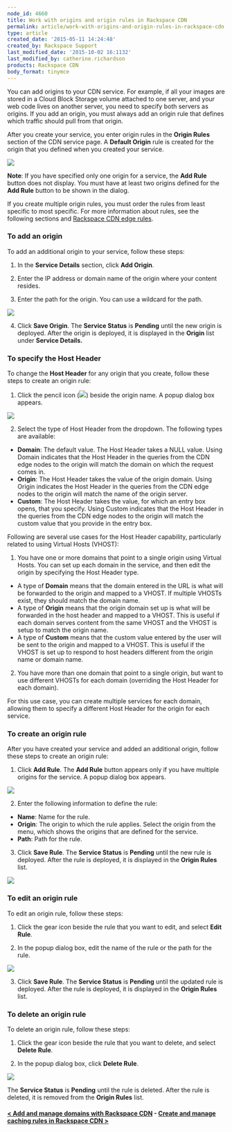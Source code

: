 ```yaml
---
node_id: 4660
title: Work with origins and origin rules in Rackspace CDN
permalink: article/work-with-origins-and-origin-rules-in-rackspace-cdn
type: article
created_date: '2015-05-11 14:24:48'
created_by: Rackspace Support
last_modified_date: '2015-10-02 16:1132'
last_modified_by: catherine.richardson
products: Rackspace CDN
body_format: tinymce
---
```


You can add origins to your CDN service. For example, if all your images
are stored in a Cloud Block Storage volume attached to one server, and
your web code lives on another server, you need to specify both servers
as origins. If you add an origin, you must always add an origin rule
that defines which traffic should pull from that origin.

After you create your service, you enter origin rules in the **Origin
Rules** section of the CDN service page. A **Default Origin** rule is
created for the origin that you defined when you created your service.

![](/knowledge_center/sites/default/files/field/image/Screen%20Shot%202015-07-15%20at%202.06.36%20PM.png)

**Note**: If you have specified only one origin for a service, the **Add
Rule** button does not display. You must have at least two origins
defined for the **Add Rule** button to be shown in the dialog.

If you create multiple origin rules, you must order the rules from least
specific to most specific. For more information about rules, see the
following sections and [Rackspace CDN edge
rules](https://www.rackspace.com/knowledge_center/article/rackspace-cdn-edge-rules).

 

### To add an origin

To add an additional origin to your service, follow these steps:

1. In the **Service Details** section, click **Add Origin**.

2. Enter the IP address or domain name of the origin where your content
resides.

3. Enter the path for the origin. You can use a wildcard for the path.

![](/knowledge_center/sites/default/files/field/image/AddOrigin.png)

4. Click **Save Origin**. The **Service Status** is **Pending** until
the new origin is deployed. After the origin is deployed, it is
displayed in the **Origin** list under **Service Details.**

 

### To specify the Host Header

To change the **Host Header** for any origin that you create, follow
these steps to create an origin rule:

1. Click the pencil icon
(![](/knowledge_center/sites/default/files/field/image/Screen%20Shot%202015-07-15%20at%202.44.26%20PM.png))
beside the origin name.   A popup dialog box appears.

![](/knowledge_center/sites/default/files/field/image/Screen%20Shot%202015-07-15%20at%202.45.32%20PM.png)

2. Select the type of Host Header from the dropdown. The following
types are available:

-   **Domain**: The default value. The Host Header takes a NULL value.
    Using Domain indicates that the Host Header in the queries from the
    CDN edge nodes to the origin will match the domain on which the
    request comes in.   
-   **Origin**: The Host Header takes the value of the origin domain.
    Using Origin indicates the Host Header in the queries from the CDN
    edge nodes to the origin will match the name of the origin server.
-   **Custom**: The Host Header takes the value, for which an entry box
    opens, that you specify. Using Custom indicates that the Host Header
    in the queries from the CDN edge nodes to the origin will match the
    custom value that you provide in the entry box.

Following are several use cases for the Host Header capability,
particularly related to using Virtual Hosts (VHOST):

1.  You have one or more domains that point to a single origin using
Virtual Hosts. You can set up each domain in the service, and then edit
the origin by specifying the Host Header type.

-   A type of **Domain** means that the domain entered in the URL is
    what will be forwarded to the origin and mapped to a VHOST.  If
    multiple VHOSTs exist, they should match the domain name.
-   A type of **Origin** means that the origin domain set up is what
    will be forwarded in the host header and mapped to a VHOST.  This is
    useful if each domain serves content from the same VHOST and the
    VHOST is setup to match the origin name.
-   A type of **Custom** means that the custom value entered by the user
    will be sent to the origin and mapped to a VHOST.  This is useful if
    the VHOST is set up to respond to host headers different from the
    origin name or domain name.

2.  You have more than one domain that point to a single origin, but
want to use different VHOSTs for each domain (overriding the Host Header
for each domain).

For this use case, you can create multiple services for each domain,
allowing them to specify a different Host Header for the origin for each
service.

 

### To create an origin rule

After you have created your service and added an additional origin,
follow these steps to create an origin rule:

1. Click **Add Rule**. The **Add Rule** button appears only if you have
multiple origins for the service. A popup dialog box appears.

![](/knowledge_center/sites/default/files/field/image/createOriginRule.png)

2. Enter the following information to define the rule:

-   **Name**: Name for the rule.
-   **Origin**: The origin to which the rule applies. Select the origin
    from the menu, which shows the origins that are defined for the
    service.
-   **Path**: Path for the rule.

3. Click **Save Rule**. The **Service Status** is **Pending** until the
new rule is deployed. After the rule is deployed, it is displayed in the
**Origin Rules** list.

![](/knowledge_center/sites/default/files/field/image/Screen%20Shot%202015-07-15%20at%202.27.59%20PM.png)

 

### To edit an origin rule

To edit an origin rule, follow these steps:

1. Click the gear icon beside the rule that you want to edit, and
select **Edit Rule**.

2. In the popup dialog box, edit the name of the rule or the path for
the rule.

![](/knowledge_center/sites/default/files/field/image/EditOriginRule.png)

3. Click **Save Rule**. The **Service Status** is **Pending** until the
updated rule is deployed. After the rule is deployed, it is displayed in
the **Origin Rules** list.

 

### To delete an origin rule

To delete an origin rule, follow these steps:

1. Click the gear icon beside the rule that you want to delete, and
select **Delete Rule**.

2. In the popup dialog box, click **Delete Rule**.

![](/knowledge_center/sites/default/files/field/image/DeleteOriginRule.png)

The **Service Status** is **Pending** until the rule is deleted. After
the rule is deleted, it is removed from the **Origin Rules** list.

 

#### [\< Add and manage domains with Rackspace CDN](https://www.rackspace.com/knowledge_center/article/add-and-manage-domains-in-rackspace-cdn)    -    [Create and manage caching rules in Rackspace CDN \>](https://www.rackspace.com/knowledge_center/article/create-and-manage-caching-rules-in-rackspace-cdn)

 

